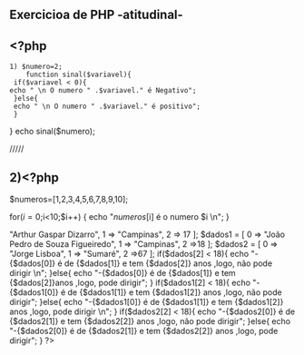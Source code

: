 ## Exercicioa de PHP -atitudinal-

## <?php
    1) $numero=2;     
        function sinal($variavel){  
     if($variavel < 0){  
    echo " \n O numero " .$variavel." é Negativo";    
     }else{
     echo " \n O numero " .$variavel." é positivo";
     }
   }
      echo sinal($numero);
      
/////



## 2)<?php
 $numeros=[1,2,3,4,5,6,7,8,9,10];                                                                                                                                                                                                                       

  for($i=0;$i<10;$i++)  {
      echo "$numeros[$i] é o numero $i \n";
}
<?php


3)  <?php
$frutas=['puleium','Granadilha','Lichia','Longan','Mangostao','Cherimoia'];


   for($i=1;$i<6;$i++){
   \n
      echo  " $i.  $frutas[$i] \n";
}
<?php


<?php
5) $dados = [
        0 => "Arthur Gaspar Dizarro",
        1 => "Campinas",
        2 => 17
      
        ];
        
        $dados1 = [
        0 => "João Pedro de Souza Figueiredo",
        1 => "Campinas",
        2 =>18
      
        ];
        
        $dados2 = [
        0 => "Jorge Lisboa",
        1 => "Sumaré",
        2 =>67
      
        ];
        
        if($dados[2] < 18){

            echo "-{$dados[0]} é de {$dados[1]} e tem {$dados[2]} anos ,logo, não pode dirigir \n";
        }else{
            echo "-{$dados[0]} é de {$dados[1]} e tem {$dados[2]}anos ,logo, pode dirigir";
        }
        
        if($dados1[2] < 18){

            echo "-{$dados1[0]} é de {$dados1[1]} e tem {$dados1[2]} anos ,logo, não pode dirigir";
        }else{
            echo "-{$dados1[0]} é de {$dados1[1]} e tem {$dados1[2]} anos ,logo, pode dirigir \n";
        }
        
        if($dados2[2] < 18){

            echo "-{$dados2[0]} é de {$dados2[1]} e tem {$dados2[2]} anos ,logo, não pode dirigir";
        }else{
            echo "-{$dados2[0]} é de {$dados2[1]} e tem {$dados2[2]} anos ,logo, pode dirigir";
        }
    
    
?>

